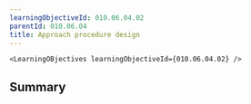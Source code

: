 ```yaml
---
learningObjectiveId: 010.06.04.02
parentId: 010.06.04
title: Approach procedure design
---
```


```tsx eval
<LearningOBjectives learningObjectiveId={010.06.04.02} />
```

## Summary

